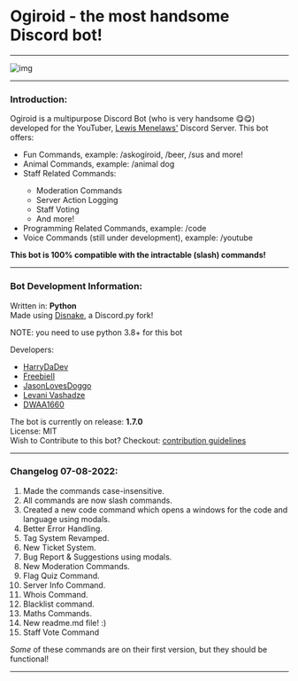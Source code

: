 <h1>Ogiroid - the most handsome Discord bot!</h1>
<hr>
<img src="https://media.discordapp.net/attachments/985729550732394536/1002138392554897479/Ogiroid.png?width=1440&height=583" alt="img">
<hr>
<h3>Introduction:</h3>
Ogiroid is a multipurpose Discord Bot (who is very handsome 😋😋) developed for the YouTuber, <a href="https://www.youtube.com/c/CodingwithLewis">Lewis Menelaws'</a> Discord Server.
This bot offers:
<ul>
<li>Fun Commands, example: /askogiroid, /beer, /sus and more! </li>
<li>Animal Commands, example: /animal dog</li>
<li>Staff Related Commands:</li>
<ul>
<li>Moderation Commands</li>
<li>Server Action Logging</li>
<li>Staff Voting</li>
<li>And more!</li>
</ul>
<li>Programming Related Commands, example: /code</li>
<li>Voice Commands (still under development), example: /youtube</li>
</ul>
<b>This bot is 100% compatible with the intractable (slash) commands!</b>
<hr>
<h3>Bot Development Information:</h3>
<p>Written in: <b>Python</b><br>Made using <a href="https://disnake.dev/">Disnake</a>, a Discord.py fork!</p>
<p>NOTE: you need to use python 3.8+ for this bot</p>
Developers:
<ul>
<li><a href="https://github.com/ImmaHarry">HarryDaDev</a></li>
<li><a href="https://github.com/FreebieII">FreebieII</a></li>
<li><a href="https://github.com/JasonLovesDoggo">JasonLovesDoggo</a></li>
<li><a href="https://github.com/LevaniVashadze">Levani Vashadze</a></li>
<li><a href="https://github.com/DWAA1660">DWAA1660</a></li>
</ul>
The bot is currently on release: <b>1.7.0</b><br>
License: MIT<br>
Wish to Contribute to this bot? Checkout: <a href="https://github.com/LewisProjects/Ogiroid/blob/development/contributing.md">contribution guidelines</a>
<hr>
<h3>Changelog 07-08-2022:</h3>
<ol>
<li>Made the commands case-insensitive.</li>
<li>All commands are now slash commands.</li>
<li>Created a new code command which opens a windows for the code and language using modals.</li>
<li>Better Error Handling.</li>
<li>Tag System Revamped.</li>
<li>New Ticket System.</li>
<li>Bug Report & Suggestions using modals.</li>
<li>New Moderation Commands.</li>
<li>Flag Quiz Command.</li>
<li>Server Info Command.</li>
<li>Whois Command.</li>
<li>Blacklist command.</li>
<li>Maths Commands.</li>
<li>New readme.md file! :)</li>
<li>Staff Vote Command</li>
</ol>
<p><i>Some</i> of these commands are on their first version, but they should be functional!</p>
<hr>
